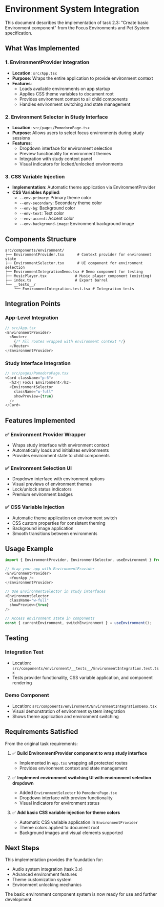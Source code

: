 # Environment System Integration

This document describes the implementation of task 2.3: "Create basic Environment component" from the Focus Environments and Pet System specification.

## What Was Implemented

### 1. EnvironmentProvider Integration

- **Location**: `src/App.tsx`
- **Purpose**: Wraps the entire application to provide environment context
- **Features**:
  - Loads available environments on app startup
  - Applies CSS theme variables to document root
  - Provides environment context to all child components
  - Handles environment switching and state management

### 2. Environment Selector in Study Interface

- **Location**: `src/pages/PomodoroPage.tsx`
- **Purpose**: Allows users to select focus environments during study sessions
- **Features**:
  - Dropdown interface for environment selection
  - Preview functionality for environment themes
  - Integration with study context panel
  - Visual indicators for locked/unlocked environments

### 3. CSS Variable Injection

- **Implementation**: Automatic theme application via EnvironmentProvider
- **CSS Variables Applied**:
  - `--env-primary`: Primary theme color
  - `--env-secondary`: Secondary theme color
  - `--env-bg`: Background color
  - `--env-text`: Text color
  - `--env-accent`: Accent color
  - `--env-background-image`: Environment background image

## Components Structure

```
src/components/environment/
├── EnvironmentProvider.tsx      # Context provider for environment state
├── EnvironmentSelector.tsx      # UI component for environment selection
├── EnvironmentIntegrationDemo.tsx # Demo component for testing
├── MusicPlayer.tsx             # Music player component (existing)
├── index.ts                    # Export barrel
└── __tests__/
    └── EnvironmentIntegration.test.tsx # Integration tests
```

## Integration Points

### App-Level Integration

```typescript
// src/App.tsx
<EnvironmentProvider>
  <Router>
    {/* All routes wrapped with environment context */}
  </Router>
</EnvironmentProvider>
```

### Study Interface Integration

```typescript
// src/pages/PomodoroPage.tsx
<Card className="p-6">
  <h3>🌟 Focus Environment</h3>
  <EnvironmentSelector
    className="w-full"
    showPreview={true}
  />
</Card>
```

## Features Implemented

### ✅ Environment Provider Wrapper

- Wraps study interface with environment context
- Automatically loads and initializes environments
- Provides environment state to child components

### ✅ Environment Selection UI

- Dropdown interface with environment options
- Visual previews of environment themes
- Lock/unlock status indicators
- Premium environment badges

### ✅ CSS Variable Injection

- Automatic theme application on environment switch
- CSS custom properties for consistent theming
- Background image application
- Smooth transitions between environments

## Usage Example

```typescript
import { EnvironmentProvider, EnvironmentSelector, useEnvironment } from './components/environment';

// Wrap your app with EnvironmentProvider
<EnvironmentProvider>
  <YourApp />
</EnvironmentProvider>

// Use EnvironmentSelector in study interfaces
<EnvironmentSelector
  className="w-full"
  showPreview={true}
/>

// Access environment state in components
const { currentEnvironment, switchEnvironment } = useEnvironment();
```

## Testing

### Integration Test

- Location: `src/components/environment/__tests__/EnvironmentIntegration.test.tsx`
- Tests provider functionality, CSS variable application, and component rendering

### Demo Component

- Location: `src/components/environment/EnvironmentIntegrationDemo.tsx`
- Visual demonstration of environment system integration
- Shows theme application and environment switching

## Requirements Satisfied

From the original task requirements:

1. ✅ **Build EnvironmentProvider component to wrap study interface**
   - Implemented in `App.tsx` wrapping all protected routes
   - Provides environment context and state management

2. ✅ **Implement environment switching UI with environment selection dropdown**
   - Added `EnvironmentSelector` to `PomodoroPage.tsx`
   - Dropdown interface with preview functionality
   - Visual indicators for environment status

3. ✅ **Add basic CSS variable injection for theme colors**
   - Automatic CSS variable application in `EnvironmentProvider`
   - Theme colors applied to document root
   - Background images and visual elements supported

## Next Steps

This implementation provides the foundation for:

- Audio system integration (task 3.x)
- Advanced environment features
- Theme customization system
- Environment unlocking mechanics

The basic environment component system is now ready for use and further development.
